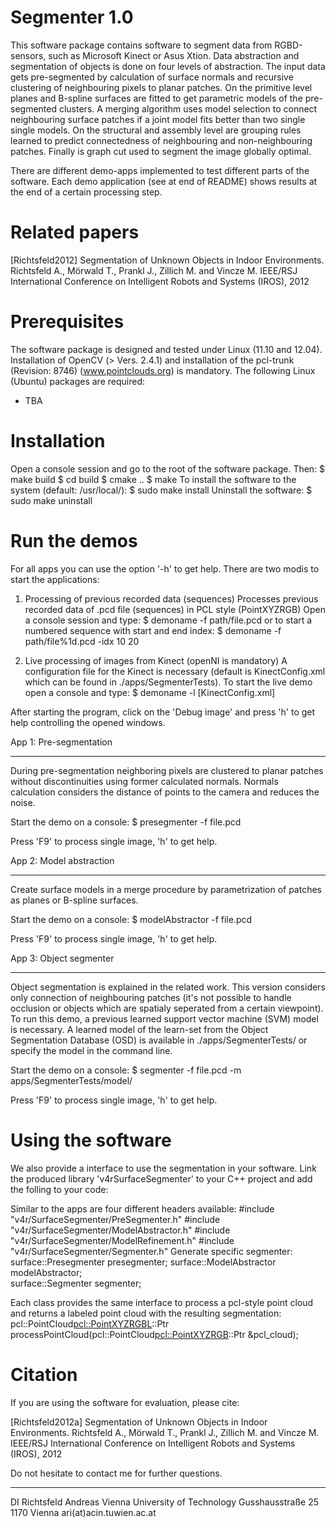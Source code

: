 # Segmenter 1.0

This software package contains software to segment data from RGBD-sensors, such as Microsoft Kinect or Asus Xtion. 
Data abstraction and segmentation of objects is done on four levels of abstraction. The input data gets pre-segmented
by  calculation of surface normals and recursive clustering of neighbouring pixels to planar patches. On the
primitive level planes and B-spline surfaces are fitted to get parametric models of the pre-segmented clusters.
A merging algorithm uses model selection to connect neighbouring surface patches if a joint model fits better than 
two single single models. On the structural and assembly level are grouping rules learned to predict connectedness 
of neighbouring and non-neighbouring patches. Finally is graph cut used to segment the image globally optimal.

There are different demo-apps implemented to test different parts of the software. Each demo application (see at end
of README) shows results at the end of a certain processing step.


# Related papers
[Richtsfeld2012] Segmentation of Unknown Objects in Indoor Environments. Richtsfeld A., Mörwald T., Prankl J.,
Zillich M. and Vincze M. IEEE/RSJ International Conference on Intelligent Robots and Systems (IROS), 2012


# Prerequisites

The software package is designed and tested under Linux (11.10 and 12.04). Installation of OpenCV (> Vers. 2.4.1)
and installation of the pcl-trunk (Revision: 8746) (www.pointclouds.org) is mandatory. 
The following Linux (Ubuntu) packages are required:
- TBA


# Installation

Open a console session and go to the root of the software package. Then:
	$ make build
	$ cd build
	$ cmake ..
	$ make
To install the software to the system (default: /usr/local/):
	$ sudo make install
Uninstall the software:
	$ sudo make uninstall


# Run the demos


For all apps you can use the option '-h' to get help. There are two modis to start the applications:

1. Processing of previous recorded data (sequences)
Processes previous recorded data of .pcd file (sequences) in PCL style (PointXYZRGB)
Open a console session and type:
	$ demoname -f path/file.pcd
or to start a numbered sequence with start and end index:
	$ demoname -f path/file%1d.pcd -idx 10 20

2. Live processing of images from Kinect (openNI is mandatory)
A configuration file for the Kinect is necessary (default is KinectConfig.xml which can be found in
./apps/SegmenterTests). To start the live demo open a console and type:
	$ demoname -l [KinectConfig.xml]

After starting the program, click on the 'Debug image' and press 'h' to get help controlling the opened
windows.

App 1: Pre-segmentation
***********************
During pre-segmentation neighboring pixels are clustered to planar patches without discontinuities using
former calculated normals. Normals calculation considers the distance of points to the camera and reduces
the noise.

Start the demo on a console:
	$ presegmenter -f file.pcd

Press 'F9' to process single image, 'h' to get help.

App 2: Model abstraction
************************
Create surface models in a merge procedure by parametrization of patches as planes or B-spline surfaces.

Start the demo on a console:
	$ modelAbstractor -f file.pcd

Press 'F9' to process single image, 'h' to get help.

App 3: Object segmenter
***********************
Object segmentation is explained in the related work. This version considers only connection of neighbouring
patches (it's not possible to handle occlusion or objects which are spatialy seperated from a certain viewpoint).
To run this demo, a previous learned support vector machine (SVM) model is necessary. A learned model of the
learn-set from the Object Segmentation Database (OSD) is available in ./apps/SegmenterTests/ or specify the
model in the command line.

Start the demo on a console:
	$ segmenter -f file.pcd -m apps/SegmenterTests/model/

Press 'F9' to process single image, 'h' to get help.


# Using the software

We also provide a interface to use the segmentation in your software. Link the produced library 'v4rSurfaceSegmenter'
to your C++ project and add the folling to your code:

Similar to the apps are four different headers available:
	#include "v4r/SurfaceSegmenter/PreSegmenter.h"
	#include "v4r/SurfaceSegmenter/ModelAbstractor.h"
	#include "v4r/SurfaceSegmenter/ModelRefinement.h"
	#include "v4r/SurfaceSegmenter/Segmenter.h"
Generate specific segmenter:
	surface::Presegmenter presegmenter;	
	surface::ModelAbstractor modelAbstractor;	
	surface::Segmenter segmenter;	

Each class provides the same interface to process a pcl-style point cloud and returns a labeled point cloud with
the resulting segmentation:
	pcl::PointCloud<pcl::PointXYZRGBL>::Ptr
	  processPointCloud(pcl::PointCloud<pcl::PointXYZRGB>::Ptr &pcl_cloud);


# Citation

If you are using the software for evaluation, please cite:

[Richtsfeld2012a] Segmentation of Unknown Objects in Indoor Environments. Richtsfeld A., Mörwald T., Prankl J.,
Zillich M. and Vincze M. IEEE/RSJ International Conference on Intelligent Robots and Systems (IROS), 2012


Do not hesitate to contact me for further questions.

-------------------
DI Richtsfeld Andreas
Vienna University of Technology
Gusshausstraße 25
1170 Vienna
ari(at)acin.tuwien.ac.at
